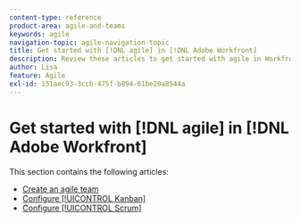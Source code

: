 ```yaml
---
content-type: reference
product-area: agile-and-teams
keywords: agile
navigation-topic: agile-navigation-topic
title: Get started with [!DNL agile] in [!DNL Adobe Workfront]
description: Review these articles to get started with agile in Workfront.
author: Lisa
feature: Agile
exl-id: 151aec93-3ccb-475f-b894-61be20a8544a
---
```

# Get started with [!DNL agile] in [!DNL Adobe Workfront]

This section contains the following articles:

* [Create an agile team](../../agile/get-started-with-agile-in-workfront/create-an-agile-team.md)
* [Configure [!UICONTROL Kanban]](../../agile/get-started-with-agile-in-workfront/configure-kanban.md)
* [Configure [!UICONTROL Scrum]](../../agile/get-started-with-agile-in-workfront/configure-scrum.md)
